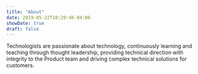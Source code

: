 ```yaml
---
title: "About"
date: 2019-05-22T10:29:46-04:00
showDate: true
draft: false
---
```


Technologists are passionate about technology, continuously learning and teaching through thought leadership, providing technical direction with integrity to the Product team and driving complex technical solutions for customers.
